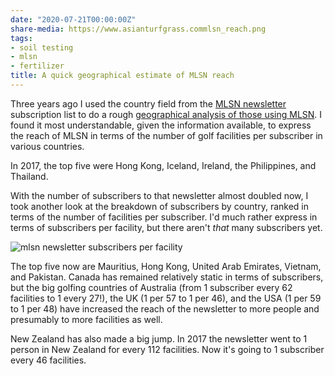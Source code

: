 ```yaml
---
date: "2020-07-21T00:00:00Z"
share-media: https://www.asianturfgrass.commlsn_reach.png
tags:
- soil testing
- mlsn
- fertilizer
title: A quick geographical estimate of MLSN reach
---
```


Three years ago I used the country field from the [MLSN newsletter](http://www.subscribepage.com/mlsn) subscription list to do a rough [geographical analysis of those using MLSN](https://www.asianturfgrass.com/2017-08-15-mlsn-geo-analysis/). I found it most understandable, given the information available, to express the reach of MLSN in terms of the number of golf facilities per subscriber in various countries.

In 2017, the top five were Hong Kong, Iceland, Ireland, the Philippines, and Thailand. 

With the number of subscribers to that newsletter almost doubled now, I took another look at the breakdown of subscribers by country, ranked in terms of the number of facilities per subscriber. I'd much rather express in terms of subscribers per facility, but there aren't *that* many subscribers yet.

![mlsn newsletter subscribers per facility](mlsn_reach.png)

The top five now are Mauritius, Hong Kong, United Arab Emirates, Vietnam, and Pakistan. Canada has remained relatively static in terms of subscribers, but the big golfing countries of Australia (from 1 subscriber every 62 facilities to 1 every 27!), the UK (1 per 57 to 1 per 46), and the USA (1 per 59 to 1 per 48) have increased the reach of the newsletter to more people and presumably to more facilities as well.

New Zealand has also made a big jump. In 2017 the newsletter went to 1 person in New Zealand for every 112 facilities. Now it's going to 1 subscriber every 46 facilities.

